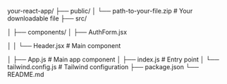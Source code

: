 your-react-app/
├── public/
│   └── path-to-your-file.zip     # Your downloadable file
├── src/

│   ├── components/
│   ├── AuthForm.jsx

│   │   └── Header.jsx               # Main component 

│   ├── App.js                    # Main app component
│   ├── index.js                  # Entry point
│   └── tailwind.config.js         # Tailwind configuration
├── package.json
└── README.md 